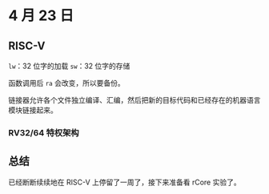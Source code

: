 # 4 月 23 日

## RISC-V

```lw```：32 位字的加载
```sw```：32 位字的存储

函数调用后 ```ra``` 会改变，所以要备份。

链接器允许各个文件独立编译、汇编，然后把新的目标代码和已经存在的机器语言模块链接起来。

### RV32/64 特权架构

## 总结

已经断断续续地在 RISC-V 上停留了一周了，接下来准备看 rCore 实验了。
